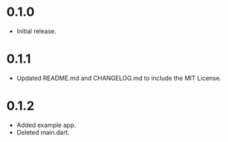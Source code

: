 # 0.1.0

* Initial release.

# 0.1.1

* Updated README.md and CHANGELOG.md to include the MIT License.

# 0.1.2

* Added example app.
* Deleted main.dart.
